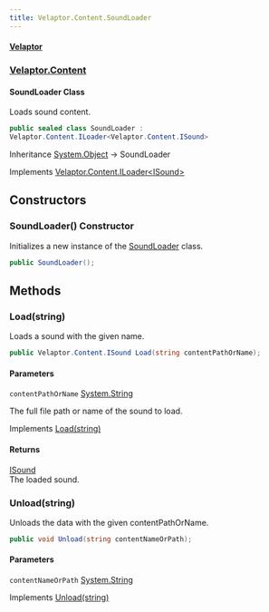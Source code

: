 ```yaml
---
title: Velaptor.Content.SoundLoader
---
```


#### [Velaptor](Namespaces.md 'Velaptor Namespaces')
### [Velaptor.Content](Velaptor.Content.md 'Velaptor.Content')

#### SoundLoader Class

Loads sound content.

```csharp
public sealed class SoundLoader :
Velaptor.Content.ILoader<Velaptor.Content.ISound>
```

Inheritance [System.Object](https://docs.microsoft.com/en-us/dotnet/api/System.Object 'System.Object') → SoundLoader

Implements [Velaptor.Content.ILoader&lt;](Velaptor.Content.ILoader_T_.md 'Velaptor.Content.ILoader<T>')[ISound](Velaptor.Content.ISound.md 'Velaptor.Content.ISound')[&gt;](Velaptor.Content.ILoader_T_.md 'Velaptor.Content.ILoader<T>')
## Constructors

<a name='Velaptor.Content.SoundLoader.SoundLoader()'></a>

### SoundLoader() Constructor

Initializes a new instance of the [SoundLoader](Velaptor.Content.SoundLoader.md 'Velaptor.Content.SoundLoader') class.

```csharp
public SoundLoader();
```
## Methods

<a name='Velaptor.Content.SoundLoader.Load(string)'></a>

### Load(string) 

Loads a sound with the given name.

```csharp
public Velaptor.Content.ISound Load(string contentPathOrName);
```
#### Parameters

<a name='Velaptor.Content.SoundLoader.Load(string).contentPathOrName'></a>

`contentPathOrName` [System.String](https://docs.microsoft.com/en-us/dotnet/api/System.String 'System.String')

The full file path or name of the sound to load.

Implements [Load(string)](Velaptor.Content.ILoader_T_.md#Velaptor.Content.ILoader_T_.Load(string) 'Velaptor.Content.ILoader<T>.Load(string)')

#### Returns
[ISound](Velaptor.Content.ISound.md 'Velaptor.Content.ISound')  
The loaded sound.

<a name='Velaptor.Content.SoundLoader.Unload(string)'></a>

### Unload(string) 

Unloads the data with the given contentPathOrName.

```csharp
public void Unload(string contentNameOrPath);
```
#### Parameters

<a name='Velaptor.Content.SoundLoader.Unload(string).contentNameOrPath'></a>

`contentNameOrPath` [System.String](https://docs.microsoft.com/en-us/dotnet/api/System.String 'System.String')

Implements [Unload(string)](Velaptor.Content.ILoader_T_.md#Velaptor.Content.ILoader_T_.Unload(string) 'Velaptor.Content.ILoader<T>.Unload(string)')